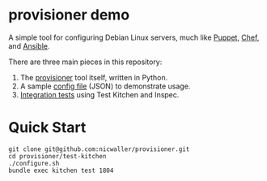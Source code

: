 # provisioner demo

A simple tool for configuring Debian Linux servers, much like [Puppet](https://puppet.com), [Chef](https://www.chef.io), and [Ansible](https://www.ansible.com).

There are three main pieces in this repository:

1. The [provisioner](provisioner/) tool itself, written in Python.
2. A sample [config file](provisioner/dist/server.json) (JSON) to demonstrate usage.
3. [Integration tests](test-kitchen/) using Test Kitchen and Inspec.

# Quick Start

```shell
git clone git@github.com:nicwaller/provisioner.git
cd provisioner/test-kitchen
./configure.sh
bundle exec kitchen test 1804
```
